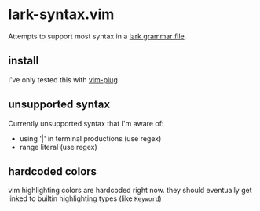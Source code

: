 lark-syntax.vim
===============
Attempts to support most syntax in a 
[lark grammar file](https://github.com/lark-parser/lark).

install
-------
I've only tested this with [vim-plug](https://github.com/junegunn/vim-plug)


unsupported syntax
------------------
Currently unsupported syntax that I'm aware of:

- using '|' in terminal productions (use regex)
- range literal (use regex)

hardcoded colors
----------------
vim highlighting colors are hardcoded right now. they should eventually get 
linked to builtin highlighting types (like `Keyword`)

